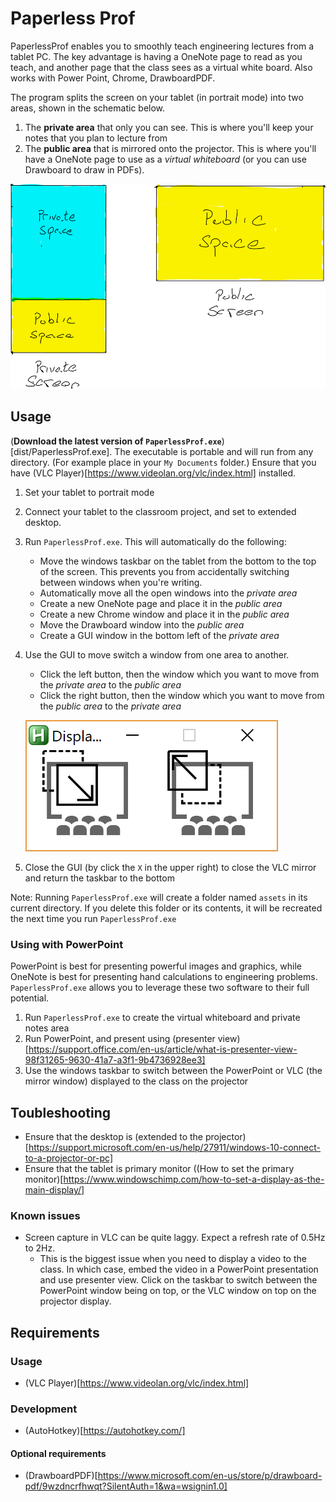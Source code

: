 # Paperless Prof
PaperlessProf enables you to smoothly teach engineering lectures from a tablet PC. The key advantage is having a OneNote page to read as you teach, and another page that the class sees as a virtual white board. Also works with Power Point, Chrome, DrawboardPDF. 

The program splits the screen on your tablet (in portrait mode) into two areas, shown in the schematic below.
1. The **private area** that only you can see. This is where you'll keep your notes that you plan to lecture from
2. The **public area** that is mirrored onto the projector. This is where you'll have a OneNote page to use as a *virtual whiteboard* (or you can use Drawboard to draw in PDFs). 

![Schematic](assets/schematic.png)

## Usage
(**Download the latest version of `PaperlessProf.exe`**)[dist/PaperlessProf.exe]. The executable is portable and will run from any directory. (For example place in your `My Documents` folder.)
Ensure that you have (VLC Player)[https://www.videolan.org/vlc/index.html] installed.

1. Set your tablet to portrait mode
2. Connect your tablet to the classroom project, and set to extended desktop. 
3. Run `PaperlessProf.exe`. This will automatically do the following:
    - Move the windows taskbar on the tablet from the bottom to the top of the screen. This prevents you from accidentally switching between windows when you're writing. 
    - Automatically move all the open windows into the *private area*
    - Create a new OneNote page and place it in the *public area*
    - Create a new Chrome window and place it in the *public area*
    - Move the Drawboard window into the *public area*
    - Create a GUI window in the bottom left of the *private area*
4. Use the GUI to move switch a window from one area to another.
    - Click the left button, then the window which you want to move from the *private area* to the *public area*
    - Click the right button, then the window which you want to move from the *public area* to the *private area*
 
	![GUI](assets/GUI.png)
	
5. Close the GUI (by click the `X` in the upper right) to close the VLC mirror and return the taskbar to the bottom
		
Note: Running `PaperlessProf.exe` will create a folder named `assets` in its current directory. If you delete this folder or its contents, it will be recreated the next time you run `PaperlessProf.exe`
		
### Using with PowerPoint
PowerPoint is best for presenting powerful images and graphics, while OneNote is best for presenting hand calculations to engineering problems. `PaperlessProf.exe` allows you to leverage these two software to their full potential. 
1. Run `PaperlessProf.exe` to create the virtual whiteboard and private notes area
2. Run PowerPoint, and present using (presenter view)[https://support.office.com/en-us/article/what-is-presenter-view-98f31265-9630-41a7-a3f1-9b4736928ee3]
3. Use the windows taskbar to switch between the PowerPoint or VLC (the mirror window) displayed to the class on the projector

## Toubleshooting
 * Ensure that the desktop is (extended to the projector)[https://support.microsoft.com/en-us/help/27911/windows-10-connect-to-a-projector-or-pc]
 * Ensure that the tablet is primary monitor ((How to set the primary monitor)[https://www.windowschimp.com/how-to-set-a-display-as-the-main-display/]
 
### Known issues
* Screen capture in VLC can be quite laggy. Expect a refresh rate of 0.5Hz to 2Hz.
  - This is the biggest issue when you need to display a video to the class. In which case, embed the video in a PowerPoint presentation and use presenter view. Click on the taskbar to switch between the PowerPoint window being on top, or the VLC window on top on the projector display. 

## Requirements

### Usage
 * (VLC Player)[https://www.videolan.org/vlc/index.html]
 
### Development
 * (AutoHotkey)[https://autohotkey.com/]
 
#### Optional requirements
 * (DrawboardPDF)[https://www.microsoft.com/en-us/store/p/drawboard-pdf/9wzdncrfhwqt?SilentAuth=1&wa=wsignin1.0]